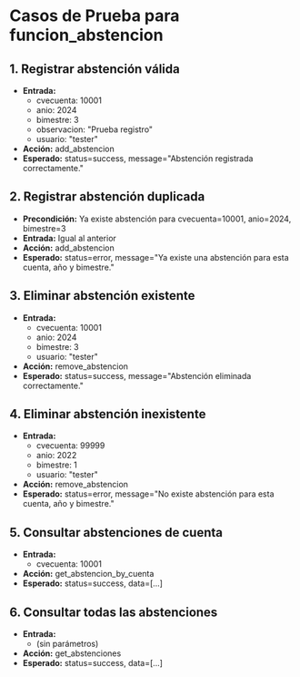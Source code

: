 # Casos de Prueba para funcion_abstencion

## 1. Registrar abstención válida
- **Entrada:**
  - cvecuenta: 10001
  - anio: 2024
  - bimestre: 3
  - observacion: "Prueba registro"
  - usuario: "tester"
- **Acción:** add_abstencion
- **Esperado:** status=success, message="Abstención registrada correctamente."

## 2. Registrar abstención duplicada
- **Precondición:** Ya existe abstención para cvecuenta=10001, anio=2024, bimestre=3
- **Entrada:** Igual al anterior
- **Acción:** add_abstencion
- **Esperado:** status=error, message="Ya existe una abstención para esta cuenta, año y bimestre."

## 3. Eliminar abstención existente
- **Entrada:**
  - cvecuenta: 10001
  - anio: 2024
  - bimestre: 3
  - usuario: "tester"
- **Acción:** remove_abstencion
- **Esperado:** status=success, message="Abstención eliminada correctamente."

## 4. Eliminar abstención inexistente
- **Entrada:**
  - cvecuenta: 99999
  - anio: 2022
  - bimestre: 1
  - usuario: "tester"
- **Acción:** remove_abstencion
- **Esperado:** status=error, message="No existe abstención para esta cuenta, año y bimestre."

## 5. Consultar abstenciones de cuenta
- **Entrada:**
  - cvecuenta: 10001
- **Acción:** get_abstencion_by_cuenta
- **Esperado:** status=success, data=[...]

## 6. Consultar todas las abstenciones
- **Entrada:**
  - (sin parámetros)
- **Acción:** get_abstenciones
- **Esperado:** status=success, data=[...]
